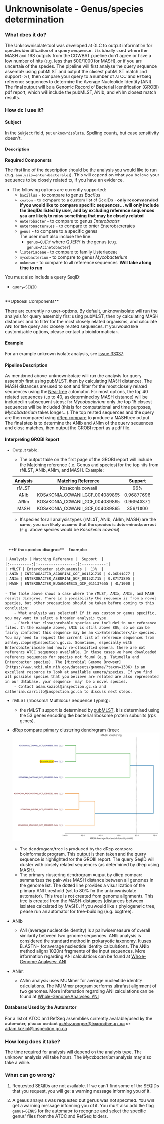 # Unknownisolate - Genus/species determination

### What does it do?

The Unknownisolate tool was developed at OLC to output information for species identification of a query sequence. It is ideally used where the MASH and 16S outputs from the COWBAT pipeline don't agree or have a low number of hits (e.g. less than 500/1000 for MASH), or if you are uncertain of the species. The pipeline will first analyse the query sequence assembly using pubMLST and output the closest pubMLST match and support (%), then compare your query to a number of ATCC and RefSeq reference sequences to determine the Average Nucleotide Identity (ANI). The final output will be a Genomic Record of Bacterial Identification (GROBI) pdf report, which will include the pubMLST, ANIb, and ANIm closest match results.


### How do I use it?

#### Subject

In the `Subject` field, put `unknownisolate`. Spelling counts, but case sensitivity doesn't.

#### Description

**Required Components**

The first line of the description should be the analysis you would like to run (e.g. `analysis=enterobacterales`). This will depend on what you believe your sequence to be closely related to, if you have an evidence.

- The following options are currently supported:
    - `bacillus` - to compare to genus <i>Bacillus</i>
    - `custom` - to compare to a custom list of SeqIDs - **only recommended if you would like to compare specific sequences... will only include the SeqIDs listed by user, and by excluding reference sequences you are likely to miss something that may be closely related**
    - `enterobacter` - to compare to genus <i>Enterobacter</i>
    - `enterobacterales` - to compare to order Enterobacterales
    - `genus` - to compare to a specific genus  
       The user must also include the line:
        - `genus=QUERY` where QUERY is the genus (e.g. `genus=Acinetobacter`)
    - `listeriaceae` - to compare to family Listeriaceae
    - `mycobacterium` - to compare to genus <i>Mycobacterium</i>
    - `unknown` - to compare to all reference sequences. **Will take a long time to run**

You must also include a query SeqID:

   - `query=SEQID`

<br>
**Optional Components**

There are currently no user-options. By default, unknownisolate will run the analysis for query assembly first using pubMLST, then by calculating MASH distances and to filter for the most closely related organisms, and calculate ANI for the query and closely related sequences. If you would like customizable options, please contact a bioinformatician.


#### Example

For an example unknown isolate analysis, see [issue 33337](https://redmine.biodiversity.agr.gc.ca/issues/33337).

#### Pipeline Description

As mentioned above, unknownisolate will run the analysis for query assembly first using pubMLST, then by calculating MASH distances. The MASH distances are used to sort and filter for the most closely related sequences using the [NearTree](neartree.md) automator. For most options, the top 40 related sequences (up to 40, as determined by MASH distance) will be included in subsequent steps; for <i>Mycobacterium</i> only the top 15 closest sequences will be included (this is for computational and time purposes, <i>Mycobacterium</i> takes longer...).
The top related sequences and the query are then compared using [dRep compare](https://drep.readthedocs.io/en/latest/overview.html#genome-comparison) to produce a MASHtree output.
The final step is to determine the ANIb and ANIm of the query sequences and close matches, then output the GROBI report as a pdf file.

#### Interpreting GROBI Report
- Output table:
    - The output table on the first page of the GROBI report will include the Matching reference (i.e. Genus and species) for the top hits from rMLST, ANIb, ANIm, and MASH. Example:

    | Analysis | Matching Reference |  Support  |
    |:----------:|:-----------------:|:-----------:|
    | rMLST | Kosakonia cowanii |  96%  |
    | ANIb | KOSAKONIA_COWANII_GCF_004089895 | 0.96877696 |
    | ANIm | KOSAKONIA_COWANII_GCF_004089895 | 0.96940371 |
    | MASH | KOSAKONIA_COWANII_GCF_004089895 | 356/1000 |

    - If species for all analysis types (rMLST, ANIb, ANIm, MASH) are the same, you can likely assume that the species is determined/correct (e.g. above species would be <i>Kosakonia cowanii</i>)
<br>
<br>
    - **If the species disagree** - Example:

    | Analysis | Matching Reference |  Support  |
    |:----------:|:-----------------:|:-----------:|
    | rMLST | Enterobacter sichuanensis |  13%  |
    | ANIb | ENTEROBACTER_ASBURIAE_GCF_001521715 | 0.86544877 |
    | ANIm | ENTEROBACTER_ASBURIAE_GCF_001521715 | 0.87473895 |
    | MASH | ENTEROBACTER_BUGANDENSIS_GCF_015137655 | 41/1000 |

    - The table above shows a case where the rMLST, ANIb, ANIm, and MASH results disagree. There is a possibility the sequence is from a novel species, but other precautions should be taken before coming to this conclusion:
        - What analysis was selected? If it was custom or genus specific, you may want to select a broader analysis type.
        - Check that close/probable species are included in our reference files. In the example above, ANIb is still above 80%, so we can be fairly confident this sequence may be an <i>Enterobacter</i> species. You may need to request the current list of reference sequences from ashley.cooper@inspection.gc.ca. Sometimes, especially with Enterobacteriaceae and newly re-classified genera, there are not reference ATCC sequences available. In these cases we have downloaded reference sequences for species not found (e.g. Tatumella and Enterobacter species). The [Microbial Genome Browser](https://www.ncbi.nlm.nih.gov/datasets/genome/?taxon=1386) is an excellent resource to look at available genera/species. If you find all possible species that you believe are related are also represented in our database, your sequence 'may' be a novel species.
        - Contact adam.koziol@inspection.gc.ca and catherine.carrillo@inspection.gc.ca to discuss next steps.

- rMLST (ribosomal Multilocus Sequence Typing):
    - the rMLST support is determined by [pubMLST](https://pubmlst.org/). It is determined using the 53 genes encoding the bacterial ribosome protein subunits (<i>rps</i> genes).

- dRep compare primary clustering dendrogram (tree):
![test](../img/Primary_clustering_dendrogram_highlighted.jpg)
    - The dendrogram/tree is produced by the dRep compare bioinformatic program. This output is then taken and the query sequence is highlighted for the GROBI report. The query SeqID will cluster with closely related sequences (as determined by dRep using MASH).
    - The primary clustering dendrogram output by dRep compare summarizes the pair-wise MASH distance between all genomes in the genome list. The dotted line provides a visualization of the primary ANI threshold (set to 80% for the unknownisolate automator). This tree is not created from genome alignments. This tree is created from the MASH-distances (distances between isolates calculated by MASH). If you would like a phylogenetic tree, please run an automator for tree-building (e.g. bcgtree).

- ANIb:
    - ANI (average nucleotide identity) is a pairwisemeasure of overall similarity between two genome sequences. ANIb analysis is considered the standard method in prokaryotic taxonomy. It uses BLASTN+ for average nucleotide identity calculations. The ANIb method aligns 1020nt fragments of the input sequences. More information regarding ANI calculations can be found at [Whole-Genome Analyses: ANI](https://www.sciencedirect.com/science/article/pii/S0580951714000087)

- ANIm:
    - ANIm analysis uses MUMmer for average nucleotide identity calculations. The MUMmer program performs ultrafast alignment of two genomes. More information regarding ANI calculations can be found at [Whole-Genome Analyses: ANI](https://www.sciencedirect.com/science/article/pii/S0580951714000087)

#### Databases Used by the Automator

For a list of ATCC and RefSeq assemblies currently available/used by the automator, please contact ashley.cooper@inspection.gc.ca or adam.koziol@inspection.gc.ca

### How long does it take?

The time required for analysis will depend on the analysis type. The unknown analysis will take hours. The <i>Mycobacterium</i> analysis may also take a while.

### What can go wrong?

1) Requested SEQIDs are not available. If we can't find some of the SEQIDs that you request, you will get a warning message informing you of it.

2) A genus analysis was requested but genus was not specified. You will get a warning message informing you of it. You must also add the flag `genus=GENUS` for the automator to recognize and select the specific genus' files from the ATCC and RefSeq folders.


